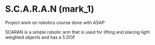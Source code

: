 # S.C.A.R.A.N   (mark_1)
         
         
Project work on robotics course done with ASAP 

SCARAN is a simple robotic arm that is used for lifting and placing light weighted objects and has a 5 DOF
